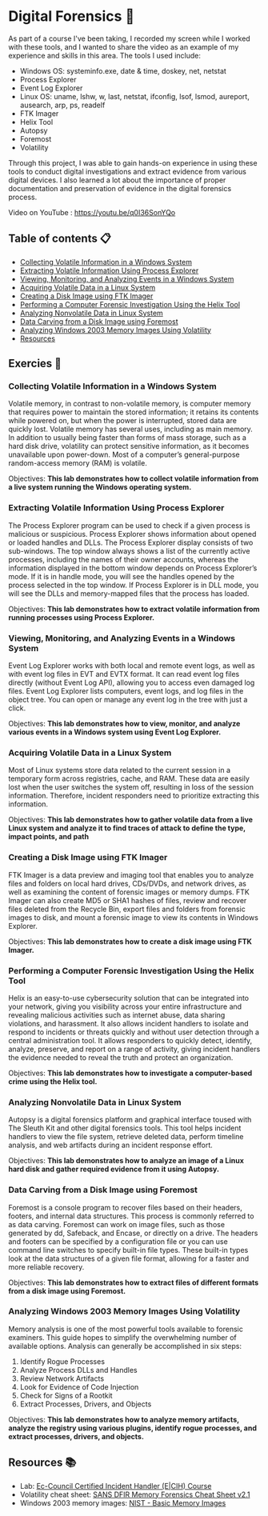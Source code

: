 # Digital Forensics 💾
As part of a course I've been taking, I recorded my screen while I worked with these tools, and I wanted to share the video as an example of my experience and skills in this area. The tools I used include:

- Windows OS: systeminfo.exe, date & time, doskey, net, netstat
- Process Explorer
- Event Log Explorer
- Linux OS: uname, lshw, w, last, netstat, ifconfig, lsof, lsmod, aureport, ausearch, arp, ps, readelf
- FTK Imager
- Helix Tool
- Autopsy
- Foremost
- Volatility

Through this project, I was able to gain hands-on experience in using these tools to conduct digital investigations and extract evidence from various digital devices. I also learned a lot about the importance of proper documentation and preservation of evidence in the digital forensics process.

Video on YouTube : https://youtu.be/q0I36SonYQo

## Table of contents 📋

- [Collecting Volatile Information in a Windows System](#Collecting-Volatile-Information-in-a-Windows-System)
- [Extracting Volatile Information Using Process Explorer](#Extracting-Volatile-Information-Using-Process-Explorer)
- [Viewing, Monitoring, and Analyzing Events in a Windows System](#Viewing-Monitoring-and-Analyzing-Events-in-a-Windows-System)
- [Acquiring Volatile Data in a Linux System](#Acquiring-Volatile-Data-in-a-Linux-System)
- [Creating a Disk Image using FTK Imager](#Creating-a-Disk-Image-using-FTK-Imager)
- [Performing a Computer Forensic Investigation Using the Helix Tool](#Performing-a-Computer-Forensic-Investigation-Using-the-Helix-Tool)
- [Analyzing Nonvolatile Data in Linux System](#Analyzing-Nonvolatile-Data-in-Linux-System)
- [Data Carving from a Disk Image using Foremost](#Data-Carving-from-a-Disk-Image-using-Foremost)
- [Analyzing Windows 2003 Memory Images Using Volatility](#Analyzing-Windows-2003-Memory-Images-Using-Volatility)
- [Resources](#Resources)

## Exercies 📝

### Collecting Volatile Information in a Windows System
Volatile memory, in contrast to non-volatile memory, is computer memory that requires power to maintain the stored information; it retains its contents while powered on, but when the power is interrupted, stored data are quickly lost. Volatile memory has several uses, including as main memory. In addition to usually being faster than forms of mass storage, such as a hard disk drive, volatility can protect sensitive information, as it becomes unavailable upon power-down. Most of a computer’s general-purpose random-access memory (RAM) is volatile.

Objectives: **This lab demonstrates how to collect volatile information from a live system running the Windows operating system.**

### Extracting Volatile Information Using Process Explorer
The Process Explorer program can be used to check if a given process is malicious or suspicious. Process Explorer shows information about opened or loaded handles and DLLs. The Process Explorer display consists of two sub-windows. The top window always shows a list of the currently active processes, including the names of their owner accounts, whereas the information displayed in the bottom window depends on Process Explorer’s mode. If it is in handle mode, you will see the handles opened by the process selected in the top window. If Process Explorer is in DLL mode, you will see the DLLs and memory-mapped files that the process has loaded.

Objectives: **This lab demonstrates how to extract volatile information from running processes using Process Explorer.**

### Viewing, Monitoring, and Analyzing Events in a Windows System
Event Log Explorer works with both local and remote event logs, as well as with event log files in EVT and EVTX format. It can read event log files directly (without Event Log API), allowing you to access even damaged log files. Event Log Explorer lists computers, event logs, and log files in the object tree. You can open or manage any event log in the tree with just a click.

Objectives: **This lab demonstrates how to view, monitor, and analyze various events in a Windows system using Event Log Explorer.**

### Acquiring Volatile Data in a Linux System
Most of Linux systems store data related to the current session in a temporary form across registries, cache, and RAM. These data are easily lost when the user switches the system off, resulting in loss of the session information. Therefore, incident responders need to prioritize extracting this information.

Objectives: **This lab demonstrates how to gather volatile data from a live Linux system and analyze it to find traces of attack to define the type, impact points, and path**

### Creating a Disk Image using FTK Imager
FTK Imager is a data preview and imaging tool that enables you to analyze files and folders on local hard drives, CDs/DVDs, and network drives, as well as examining the content of forensic images or memory dumps. FTK Imager can also create MD5 or SHA1 hashes of files, review and recover files deleted from the Recycle Bin, export files and folders from forensic images to disk, and mount a forensic image to view its contents in Windows Explorer.

Objectives: **This lab demonstrates how to create a disk image using FTK Imager.**

### Performing a Computer Forensic Investigation Using the Helix Tool
Helix is an easy-to-use cybersecurity solution that can be integrated into your network, giving you visibility across your entire infrastructure and revealing malicious activities such as internet abuse, data sharing violations, and harassment. It also allows incident handlers to isolate and respond to incidents or threats quickly and without user detection through a central administration tool. It allows responders to quickly detect, identify, analyze, preserve, and report on a range of activity, giving incident handlers the evidence needed to reveal the truth and protect an organization.

Objectives: **This lab demonstrates how to investigate a computer-based crime using the Helix tool.**

### Analyzing Nonvolatile Data in Linux System
Autopsy is a digital forensics platform and graphical interface toused with The Sleuth Kit and other digital forensics tools. This tool helps incident handlers to view the file system, retrieve deleted data, perform timeline analysis, and web artifacts during an incident response effort.

Objectives: **This lab demonstrates how to analyze an image of a Linux hard disk and gather required evidence from it using Autopsy.**

### Data Carving from a Disk Image using Foremost
Foremost is a console program to recover files based on their headers, footers, and internal data structures. This process is commonly referred to as data carving. Foremost can work on image files, such as those generated by dd, Safeback, and Encase, or directly on a drive. The headers and footers can be specified by a configuration file or you can use command line switches to specify built-in file types. These built-in types look at the data structures of a given file format, allowing for a faster and more reliable recovery.

Objectives: **This lab demonstrates how to extract files of different formats from a disk image using Foremost.**

### Analyzing Windows 2003 Memory Images Using Volatility
Memory analysis is one of the most powerful tools available to forensic
examiners. This guide hopes to simplify the overwhelming number of
available options.
Analysis can generally be accomplished in six steps:
1. Identify Rogue Processes
2. Analyze Process DLLs and Handles
3. Review Network Artifacts
4. Look for Evidence of Code Injection
5. Check for Signs of a Rootkit
6. Extract Processes, Drivers, and Objects

Objectives: **This lab demonstrates how to analyze memory artifacts, analyze the registry using various plugins, identify rogue processes, and extract processes, drivers, and objects.**

## Resources 📚
- Lab: [Ec-Council Certified Incident Handler (E|CIH) Course](https://www.eccouncil.org/train-certify/ec-council-certified-incident-handler-ecih)
- Volatility cheat sheet: [SANS DFIR Memory Forensics Cheat Sheet v2.1](https://www.sans.org/posters/sans-dfir-cheatsheet-booklet)
- Windows 2003 memory images: [NIST - Basic Memory Images](https://cfreds.nist.gov/all/NIST/BasicMemoryImages)
